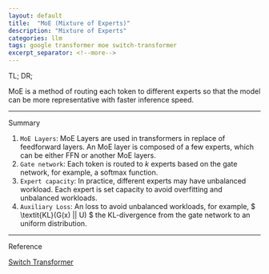 ```yaml
---
layout: default
title:  "MoE (Mixture of Experts)"
description: "Mixture of Experts"
categories: llm
tags: google transformer moe switch-transformer
excerpt_separator: <!--more-->
---
```


TL; DR; 

MoE is a method of routing each token to different experts so that the model can be more representative with faster inference speed.

---

Summary

1. `MoE Layers`: MoE Layers are used in transformers in replace of feedforward layers. An MoE layer is composed of a few experts, which can be either FFN or another MoE layers.
2. `Gate network`: Each token is routed to $k$ experts based on the gate network, for example, a softmax function.
3. `Expert capacity`: In practice, different experts may have unbalanced workload. Each expert is set capacity to avoid overfitting and unbalanced workloads.
4. `Auxiliary Loss`: An loss to avoid unbalanced workloads, for example,  $ \textit{KL}(G(x) \|\| U) $ the KL-divergence from the gate network to an uniform distribution.

---

Reference

[Switch Transformer](https://arxiv.org/pdf/2101.03961)